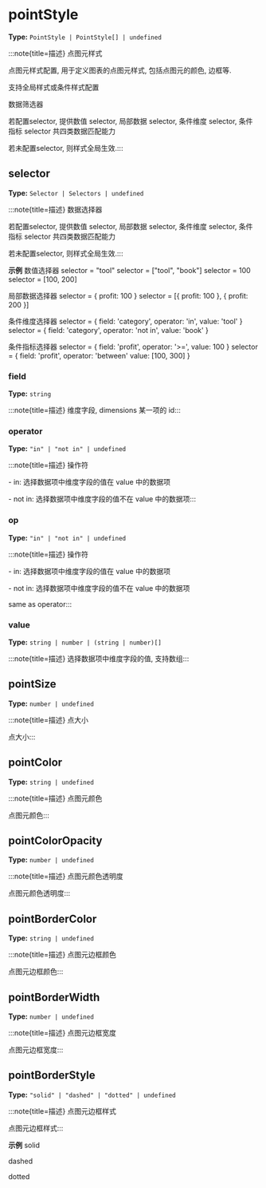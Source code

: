 # pointStyle

**Type:** `PointStyle | PointStyle[] | undefined`

:::note{title=描述}
点图元样式



点图元样式配置, 用于定义图表的点图元样式, 包括点图元的颜色, 边框等.

支持全局样式或条件样式配置

数据筛选器

若配置selector, 提供数值 selector, 局部数据 selector, 条件维度 selector, 条件指标 selector 共四类数据匹配能力

若未配置selector, 则样式全局生效.:::


## selector

**Type:** `Selector | Selectors | undefined`

:::note{title=描述}
数据选择器



若配置selector, 提供数值 selector, 局部数据 selector, 条件维度 selector, 条件指标 selector 共四类数据匹配能力

若未配置selector, 则样式全局生效.:::

**示例**
数值选择器
selector = "tool"
selector = ["tool", "book"]
selector = 100
selector = [100, 200]

局部数据选择器
selector = { profit: 100 }
selector = [{ profit: 100 }, { profit: 200 }]

条件维度选择器
selector = {
field: 'category',
operator: 'in',
value: 'tool'
}
selector = {
field: 'category',
operator: 'not in',
value: 'book'
}

条件指标选择器
selector = {
field: 'profit',
operator: '>=',
value: 100
}
selector = {
field: 'profit',
operator: 'between'
value: [100, 300]
}



### field

**Type:** `string`

:::note{title=描述}
维度字段, dimensions 某一项的 id:::

### operator

**Type:** `"in" | "not in" | undefined`

:::note{title=描述}
操作符

\- in: 选择数据项中维度字段的值在 value 中的数据项

\- not in: 选择数据项中维度字段的值不在 value 中的数据项:::

### op

**Type:** `"in" | "not in" | undefined`

:::note{title=描述}
操作符

\- in: 选择数据项中维度字段的值在 value 中的数据项

\- not in: 选择数据项中维度字段的值不在 value 中的数据项

same as operator:::

### value

**Type:** `string | number | (string | number)[]`

:::note{title=描述}
选择数据项中维度字段的值, 支持数组:::

## pointSize

**Type:** `number | undefined`

:::note{title=描述}
点大小



点大小:::

## pointColor

**Type:** `string | undefined`

:::note{title=描述}
点图元颜色



点图元颜色:::

## pointColorOpacity

**Type:** `number | undefined`

:::note{title=描述}
点图元颜色透明度



点图元颜色透明度:::

## pointBorderColor

**Type:** `string | undefined`

:::note{title=描述}
点图元边框颜色



点图元边框颜色:::

## pointBorderWidth

**Type:** `number | undefined`

:::note{title=描述}
点图元边框宽度



点图元边框宽度:::

## pointBorderStyle

**Type:** `"solid" | "dashed" | "dotted" | undefined`

:::note{title=描述}
点图元边框样式



点图元边框样式:::

**示例**
solid

dashed

dotted


